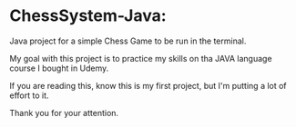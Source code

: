 # ChessSystem-Java:

Java project for a simple Chess Game to be run in the terminal.

My goal with this project is to practice my skills on tha JAVA language course I bought in Udemy.

If you are reading this, know this is my first project, but I'm putting a lot of effort to it.

Thank you for your attention.
